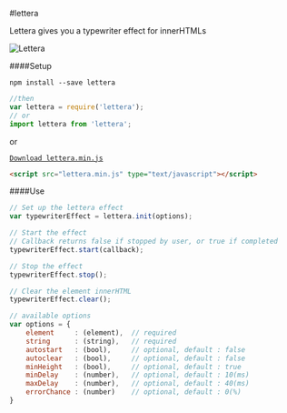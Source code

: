 #lettera

Lettera gives you a typewriter effect for innerHTMLs

![Lettera](https://raw.githubusercontent.com/bquentink/lettera/master/lettera.gif)


####Setup

`npm install --save lettera`

```javascript
//then
var lettera = require('lettera');
// or
import lettera from 'lettera';
```

or

[`Download lettera.min.js`](https://raw.githubusercontent.com/bquentink/lettera/master/lettera.min.js)

```html
<script src="lettera.min.js" type="text/javascript"></script>
```


####Use


```javascript
// Set up the lettera effect
var typewriterEffect = lettera.init(options);

// Start the effect
// Callback returns false if stopped by user, or true if completed
typewriterEffect.start(callback);

// Stop the effect
typewriterEffect.stop();

// Clear the element innerHTML
typewriterEffect.clear();

// available options
var options = {
    element     : (element),  // required
    string      : (string),   // required
    autostart   : (bool),     // optional, default : false
    autoclear   : (bool),     // optional, default : false
    minHeight   : (bool),     // optional, default : true
    minDelay    : (number),   // optional, default : 10(ms)
    maxDelay    : (number),   // optional, default : 40(ms)
    errorChance : (number)    // optional, default : 0(%)
}
```

